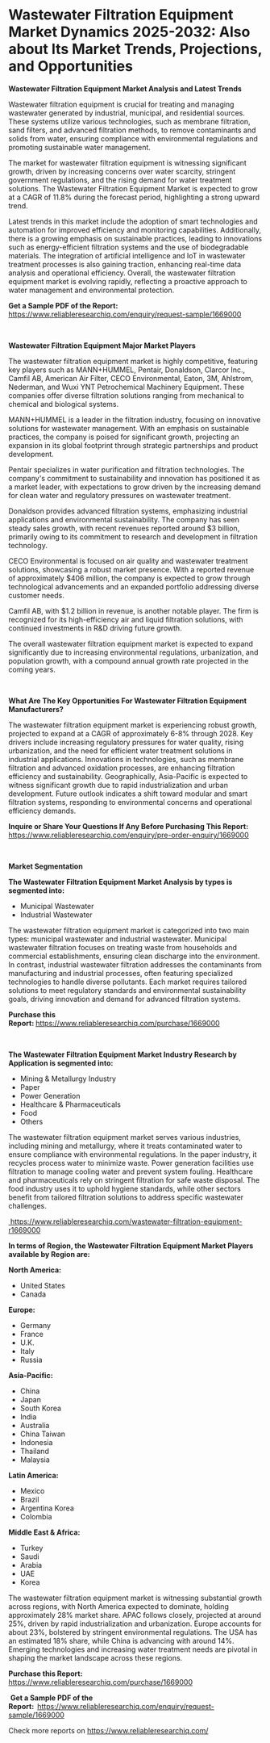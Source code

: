 <p><h1>Wastewater Filtration Equipment Market Dynamics 2025-2032: Also about Its Market Trends, Projections, and Opportunities</h1></p><p><strong>Wastewater Filtration Equipment Market Analysis and Latest Trends</strong></p>
<p><p>Wastewater filtration equipment is crucial for treating and managing wastewater generated by industrial, municipal, and residential sources. These systems utilize various technologies, such as membrane filtration, sand filters, and advanced filtration methods, to remove contaminants and solids from water, ensuring compliance with environmental regulations and promoting sustainable water management.</p><p>The market for wastewater filtration equipment is witnessing significant growth, driven by increasing concerns over water scarcity, stringent government regulations, and the rising demand for water treatment solutions. The Wastewater Filtration Equipment Market is expected to grow at a CAGR of 11.8% during the forecast period, highlighting a strong upward trend. </p><p>Latest trends in this market include the adoption of smart technologies and automation for improved efficiency and monitoring capabilities. Additionally, there is a growing emphasis on sustainable practices, leading to innovations such as energy-efficient filtration systems and the use of biodegradable materials. The integration of artificial intelligence and IoT in wastewater treatment processes is also gaining traction, enhancing real-time data analysis and operational efficiency. Overall, the wastewater filtration equipment market is evolving rapidly, reflecting a proactive approach to water management and environmental protection.</p></p>
<p><strong>Get a Sample PDF of the Report:&nbsp;</strong> <a href="https://www.reliableresearchiq.com/enquiry/request-sample/1669000?utm_campaign=2319&utm_medium=2&utm_source=Github&utm_content=ia&utm_term=08042025&utm_id=wastewater-filtration-equipment">https://www.reliableresearchiq.com/enquiry/request-sample/1669000</a></p>
<p>&nbsp;</p>
<p><strong>Wastewater Filtration Equipment Major Market Players</strong></p>
<p><p>The wastewater filtration equipment market is highly competitive, featuring key players such as MANN+HUMMEL, Pentair, Donaldson, Clarcor Inc., Camfil AB, American Air Filter, CECO Environmental, Eaton, 3M, Ahlstrom, Nederman, and Wuxi YNT Petrochemical Machinery Equipment. These companies offer diverse filtration solutions ranging from mechanical to chemical and biological systems.</p><p>MANN+HUMMEL is a leader in the filtration industry, focusing on innovative solutions for wastewater management. With an emphasis on sustainable practices, the company is poised for significant growth, projecting an expansion in its global footprint through strategic partnerships and product development.</p><p>Pentair specializes in water purification and filtration technologies. The company's commitment to sustainability and innovation has positioned it as a market leader, with expectations to grow driven by the increasing demand for clean water and regulatory pressures on wastewater treatment.</p><p>Donaldson provides advanced filtration systems, emphasizing industrial applications and environmental sustainability. The company has seen steady sales growth, with recent revenues reported around $3 billion, primarily owing to its commitment to research and development in filtration technology.</p><p>CECO Environmental is focused on air quality and wastewater treatment solutions, showcasing a robust market presence. With a reported revenue of approximately $406 million, the company is expected to grow through technological advancements and an expanded portfolio addressing diverse customer needs.</p><p>Camfil AB, with $1.2 billion in revenue, is another notable player. The firm is recognized for its high-efficiency air and liquid filtration solutions, with continued investments in R&D driving future growth.</p><p>The overall wastewater filtration equipment market is expected to expand significantly due to increasing environmental regulations, urbanization, and population growth, with a compound annual growth rate projected in the coming years.</p></p>
<p>&nbsp;</p>
<p><strong>What Are The Key Opportunities For Wastewater Filtration Equipment Manufacturers?</strong></p>
<p><p>The wastewater filtration equipment market is experiencing robust growth, projected to expand at a CAGR of approximately 6-8% through 2028. Key drivers include increasing regulatory pressures for water quality, rising urbanization, and the need for efficient water treatment solutions in industrial applications. Innovations in technologies, such as membrane filtration and advanced oxidation processes, are enhancing filtration efficiency and sustainability. Geographically, Asia-Pacific is expected to witness significant growth due to rapid industrialization and urban development. Future outlook indicates a shift toward modular and smart filtration systems, responding to environmental concerns and operational efficiency demands.</p></p>
<p><strong>Inquire or Share Your Questions If Any Before Purchasing This Report:</strong> <a href="https://www.reliableresearchiq.com/enquiry/pre-order-enquiry/1669000?utm_campaign=2319&utm_medium=2&utm_source=Github&utm_content=ia&utm_term=08042025&utm_id=wastewater-filtration-equipment">https://www.reliableresearchiq.com/enquiry/pre-order-enquiry/1669000</a></p>
<p>&nbsp;</p>
<p><strong>Market Segmentation</strong></p>
<p><strong>The Wastewater Filtration Equipment Market Analysis by types is segmented into:</strong></p>
<p><ul><li>Municipal Wastewater</li><li>Industrial Wastewater</li></ul></p>
<p><p>The wastewater filtration equipment market is categorized into two main types: municipal wastewater and industrial wastewater. Municipal wastewater filtration focuses on treating waste from households and commercial establishments, ensuring clean discharge into the environment. In contrast, industrial wastewater filtration addresses the contaminants from manufacturing and industrial processes, often featuring specialized technologies to handle diverse pollutants. Each market requires tailored solutions to meet regulatory standards and environmental sustainability goals, driving innovation and demand for advanced filtration systems.</p></p>
<p><strong>Purchase this Report:&nbsp;</strong><a href="https://www.reliableresearchiq.com/purchase/1669000?utm_campaign=2319&utm_medium=2&utm_source=Github&utm_content=ia&utm_term=08042025&utm_id=wastewater-filtration-equipment">https://www.reliableresearchiq.com/purchase/1669000</a></p>
<p>&nbsp;</p>
<p><strong>The Wastewater Filtration Equipment Market Industry Research by Application is segmented into:</strong></p>
<p><ul><li>Mining & Metallurgy Industry</li><li>Paper</li><li>Power Generation</li><li>Healthcare & Pharmaceuticals</li><li>Food</li><li>Others</li></ul></p>
<p><p>The wastewater filtration equipment market serves various industries, including mining and metallurgy, where it treats contaminated water to ensure compliance with environmental regulations. In the paper industry, it recycles process water to minimize waste. Power generation facilities use filtration to manage cooling water and prevent system fouling. Healthcare and pharmaceuticals rely on stringent filtration for safe waste disposal. The food industry uses it to uphold hygiene standards, while other sectors benefit from tailored filtration solutions to address specific wastewater challenges.</p></p>
<p><a href="https://www.reliableresearchiq.com/wastewater-filtration-equipment-r1669000?utm_campaign=2319&utm_medium=2&utm_source=Github&utm_content=ia&utm_term=08042025&utm_id=wastewater-filtration-equipment">&nbsp;https://www.reliableresearchiq.com/wastewater-filtration-equipment-r1669000</a></p>
<p><strong>In terms of Region, the Wastewater Filtration Equipment Market Players available by Region are:</strong></p>
<p>
    <p> <strong> North America: </strong>
        <ul>
            <li>United States</li>
            <li>Canada</li>
        </ul>
        </p> 
    <p> <strong> Europe: </strong>
        <ul>
            <li>Germany</li>
            <li>France</li>
            <li>U.K.</li>
            <li>Italy</li>
            <li>Russia</li>
        </ul>
        </p> 
    <p> <strong> Asia-Pacific: </strong>
        <ul>
            <li>China</li>
            <li>Japan</li>
            <li>South Korea</li>
            <li>India</li>
            <li>Australia</li>
            <li>China Taiwan</li>
            <li>Indonesia</li>
            <li>Thailand</li>
            <li>Malaysia</li>
        </ul>
        </p> 
    <p> <strong> Latin America: </strong>
        <ul>
            <li>Mexico</li>
            <li>Brazil</li>
            <li>Argentina Korea</li>
            <li>Colombia</li>
        </ul>
        </p> 
    <p> <strong> Middle East & Africa: </strong>
        <ul>
            <li>Turkey</li>
            <li>Saudi</li>
            <li>Arabia</li>
            <li>UAE</li>
            <li>Korea</li>
        </ul>
    </p>
    </p>
<p><p>The wastewater filtration equipment market is witnessing substantial growth across regions, with North America expected to dominate, holding approximately 28% market share. APAC follows closely, projected at around 25%, driven by rapid industrialization and urbanization. Europe accounts for about 23%, bolstered by stringent environmental regulations. The USA has an estimated 18% share, while China is advancing with around 14%. Emerging technologies and increasing water treatment needs are pivotal in shaping the market landscape across these regions.</p></p>
<p><strong>Purchase this Report: </strong><a href="https://www.reliableresearchiq.com/purchase/1669000?utm_campaign=2319&utm_medium=2&utm_source=Github&utm_content=ia&utm_term=08042025&utm_id=wastewater-filtration-equipment">https://www.reliableresearchiq.com/purchase/1669000</a></p>
<p>&nbsp;<strong>Get a Sample PDF of the Report:&nbsp;&nbsp;</strong><a href="https://www.reliableresearchiq.com/enquiry/request-sample/1669000?utm_campaign=2319&utm_medium=2&utm_source=Github&utm_content=ia&utm_term=08042025&utm_id=wastewater-filtration-equipment">https://www.reliableresearchiq.com/enquiry/request-sample/1669000</a></p>
<p><strong></strong></p>
<p>Check more reports on <a href="https://www.reliableresearchiq.com/?utm_campaign=2319&utm_medium=2&utm_source=Github&utm_content=ia&utm_term=08042025&utm_id=wastewater-filtration-equipment">https://www.reliableresearchiq.com/</a></p>